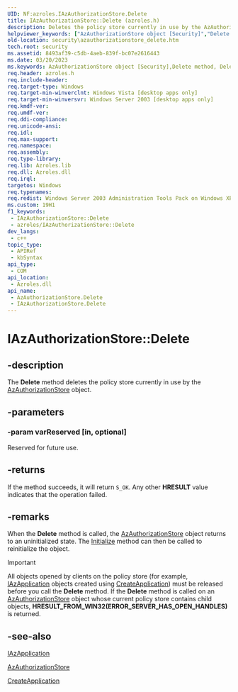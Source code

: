 ```yaml
---
UID: NF:azroles.IAzAuthorizationStore.Delete
title: IAzAuthorizationStore::Delete (azroles.h)
description: Deletes the policy store currently in use by the AzAuthorizationStore object.
helpviewer_keywords: ["AzAuthorizationStore object [Security]","Delete method","Delete","Delete method [Security]","Delete method [Security]","AzAuthorizationStore object","Delete method [Security]","IAzAuthorizationStore interface","IAzAuthorizationStore interface [Security]","Delete method","IAzAuthorizationStore.Delete","IAzAuthorizationStore::Delete","azroles/IAzAuthorizationStore::Delete","security.azauthorizationstore_delete"]
old-location: security\azauthorizationstore_delete.htm
tech.root: security
ms.assetid: 8493af39-c5db-4aeb-839f-bc07e2616443
ms.date: 03/20/2023
ms.keywords: AzAuthorizationStore object [Security],Delete method, Delete, Delete method [Security], Delete method [Security],AzAuthorizationStore object, Delete method [Security],IAzAuthorizationStore interface, IAzAuthorizationStore interface [Security],Delete method, IAzAuthorizationStore.Delete, IAzAuthorizationStore::Delete, azroles/IAzAuthorizationStore::Delete, security.azauthorizationstore_delete
req.header: azroles.h
req.include-header: 
req.target-type: Windows
req.target-min-winverclnt: Windows Vista [desktop apps only]
req.target-min-winversvr: Windows Server 2003 [desktop apps only]
req.kmdf-ver: 
req.umdf-ver: 
req.ddi-compliance: 
req.unicode-ansi: 
req.idl: 
req.max-support: 
req.namespace: 
req.assembly: 
req.type-library: 
req.lib: Azroles.lib
req.dll: Azroles.dll
req.irql: 
targetos: Windows
req.typenames: 
req.redist: Windows Server 2003 Administration Tools Pack on Windows XP
ms.custom: 19H1
f1_keywords:
 - IAzAuthorizationStore::Delete
 - azroles/IAzAuthorizationStore::Delete
dev_langs:
 - c++
topic_type:
 - APIRef
 - kbSyntax
api_type:
 - COM
api_location:
 - Azroles.dll
api_name:
 - AzAuthorizationStore.Delete
 - IAzAuthorizationStore.Delete
---
```


# IAzAuthorizationStore::Delete

## -description

The **Delete** method deletes the policy store currently in use by the [AzAuthorizationStore](nn-azroles-iazauthorizationstore.md) object.

## -parameters

### -param varReserved [in, optional]

Reserved for future use.

## -returns

If the method succeeds, it will return `S_OK`. Any other **HRESULT** value indicates that the operation failed.

## -remarks

When the **Delete** method is called, the [AzAuthorizationStore](nn-azroles-iazauthorizationstore.md) object returns to an uninitialized state. The [Initialize](nf-azroles-iazauthorizationstore-initialize.md) method can then be called to reinitialize the object.

>[!IMPORTANT]
>All objects opened by clients on the policy store (for example, [IAzApplication](nn-azroles-iazapplication.md) objects created using [CreateApplication](nf-azroles-iazauthorizationstore-createapplication.md)) must be released before you call the **Delete** method. If the **Delete** method is called on an [AzAuthorizationStore](nn-azroles-iazauthorizationstore.md) object whose current policy store contains child objects, **HRESULT_FROM_WIN32(ERROR_SERVER_HAS_OPEN_HANDLES)** is returned.

## -see-also

[IAzApplication](nn-azroles-iazapplication.md)

[AzAuthorizationStore](nn-azroles-iazauthorizationstore.md)

[CreateApplication](nf-azroles-iazauthorizationstore-createapplication.md)

